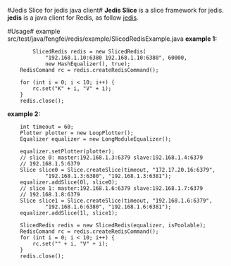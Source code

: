 #Jedis Slice for jedis java client#
**Jedis Slice** is a slice framework for jedis.
**jedis** is a java client for Redis, as follow [jedis](https://github.com/xetorthio/jedis).

#Usage#
  example    src/test/java/fengfei/redis/example/SlicedRedisExample.java
**example 1:**

	        SlicedRedis redis = new SlicedRedis(
				"192.168.1.10:6380 192.168.1.10:6380", 60000,
				new HashEqualizer(), true);
		RedisComand rc = redis.createRedisCommand();

		for (int i = 0; i < 10; i++) {
			rc.set("K" + i, "V" + i);
		}
		redis.close();

**example 2:**

		int timeout = 60;
		Plotter plotter = new LoopPlotter();
		Equalizer equalizer = new LongModuleEqualizer();

		equalizer.setPlotter(plotter);
		// slice 0: master:192.168.1.3:6379 slave:192.168.1.4:6379
		// 192.168.1.5:6379
		Slice slice0 = Slice.createSlice(timeout, "172.17.20.16:6379",
				"192.168.1.3:6380", "192.168.1.3:6381");
		equalizer.addSlice(0l, slice0);
		// slice 1: master:192.168.1.6:6379 slave:192.168.1.7:6379
		// 192.168.1.8:6379
		Slice slice1 = Slice.createSlice(timeout, "192.168.1.6:6379",
				"192.168.1.6:6380", "192.168.1.6:6381");
		equalizer.addSlice(1l, slice1);

		SlicedRedis redis = new SlicedRedis(equalizer, isPoolable);
		RedisComand rc = redis.createRedisCommand();
		for (int i = 0; i < 10; i++) {
			rc.set("" + i, "V" + i);
		}
		redis.close();